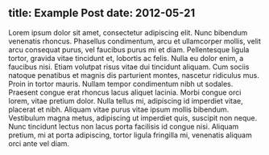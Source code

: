 title: Example Post
date: 2012-05-21
---
Lorem ipsum dolor sit amet, consectetur adipiscing elit. Nunc bibendum
venenatis rhoncus. Phasellus condimentum, arcu et ullamcorper mollis, velit
arcu consequat purus, vel faucibus purus mi et diam. Pellentesque ligula
tortor, gravida vitae tincidunt et, lobortis ac felis. Nulla eu dolor enim, a
faucibus nisi. Etiam volutpat risus vitae dui tincidunt aliquam. Cum sociis
natoque penatibus et magnis dis parturient montes, nascetur ridiculus mus.
Proin in tortor mauris. Nullam tempor condimentum nibh ut sodales. Praesent
congue erat rhoncus lacus aliquet lacinia. Morbi congue orci lorem, vitae
pretium dolor. Nulla tellus mi, adipiscing id imperdiet vitae, placerat et
nibh. Aliquam vitae purus vitae ipsum mollis bibendum. Vestibulum magna metus,
adipiscing ut imperdiet quis, suscipit non neque. Nunc tincidunt lectus non
lacus porta facilisis id congue nisi. Aliquam pretium, mi at porta adipiscing,
tortor ligula fringilla mi, venenatis aliquam orci ante vel diam.
